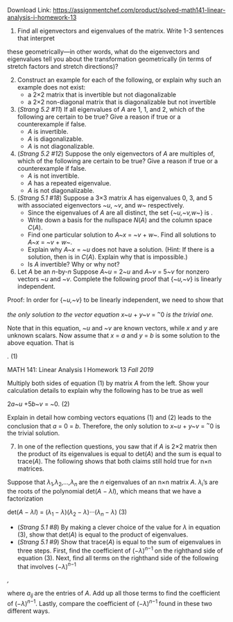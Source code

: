 Download Link: https://assignmentchef.com/product/solved-math141-linear-analysis-i-homework-13
<br>
<ol>

 <li>Find all eigenvectors and eigenvalues of the matrix. Write 1-3 sentences that interpret</li>

</ol>

these geometrically—in other words, what do the eigenvectors and eigenvalues tell you about the transformation geometrically (in terms of stretch factors and stretch directions)?

<ol start="2">

 <li>Construct an example for each of the following, or explain why such an example does not exist:

  <ul>

   <li>a 2×2 matrix that is invertible but not diagonalizable</li>

   <li>a 2×2 non-diagonal matrix that is diagonalizable but not invertible</li>

  </ul></li>

 <li>(<em>Strang </em><em>5.2 #11</em>) If all eigenvalues of <em>A </em>are 1, 1, and 2, which of the following are certain to be true? Give a reason if true or a counterexample if false.

  <ul>

   <li><em>A </em>is invertible.</li>

   <li><em>A </em>is diagonalizable.</li>

   <li><em>A </em>is not diagonalizable.</li>

  </ul></li>

 <li>(<em>Strang </em><em>5.2 #12</em>) Suppose the only eigenvectors of <em>A </em>are multiples of, which of the following are certain to be true? Give a reason if true or a counterexample if false.

  <ul>

   <li><em>A </em>is not invertible.</li>

   <li><em>A </em>has a repeated eigenvalue.</li>

   <li><em>A </em>is not diagonalizable.</li>

  </ul></li>

 <li>(<em>Strang </em><em>5.1 #18</em>) Suppose a 3×3 matrix <em>A </em>has eigenvalues 0, 3, and 5 with associated eigenvectors <em>~u</em>, <em>~v</em>, and <em>w~ </em>respectively.

  <ul>

   <li>Since the eigenvalues of <em>A </em>are all distinct, the set {<em>~u,~v,w~</em>} is .</li>

   <li>Write down a basis for the nullspace <em>N</em>(<em>A</em>) and the column space <em>C</em>(<em>A</em>).</li>

   <li>Find one particular solution to <em>A~x </em>= <em>~v </em>+ <em>w~</em>. Find all solutions to <em>A~x </em>= <em>~v </em>+ <em>w~</em>.</li>

   <li>Explain why <em>A~x </em>= <em>~u </em>does not have a solution. (Hint: If there is a solution, then is in <em>C</em>(<em>A</em>). Explain why that is impossible.)</li>

   <li>Is <em>A </em>invertible? Why or why not?</li>

  </ul></li>

 <li>Let <em>A </em>be an <em>n</em>-by-<em>n </em> Suppose <em>A~u </em>= 2<em>~u </em>and <em>A~v </em>= 5<em>~v </em>for nonzero vectors <em>~u </em>and <em>~v</em>. Complete the following proof that {<em>~u,~v</em>} is linearly independent.</li>

</ol>

Proof: In order for {<em>~u,~v</em>} to be linearly independent, we need to show that

<em>the only solution to the vector equation </em><em>x~u </em>+ <em>y~v </em>= <em><sup>~</sup></em>0 <em>is the trivial one.</em>

Note that in this equation, <em>~u </em>and <em>~v </em>are known vectors, while <em>x </em>and <em>y </em>are unknown scalars. Now assume that <em>x </em>= <em>a </em>and <em>y </em>= <em>b </em>is some solution to the above equation. That is

<em>.                                                                                       </em>(1)

MATH 141: Linear Analysis I                                              Homework 13                                                                               <em>Fall 2019</em>

Multiply both sides of equation (1) by matrix <em>A </em>from the left. Show your calculation details to explain why the following has to be true as well

2<em>a~u </em>+5<em>b~v </em>= <em>~</em>0<em>.                                                                                  </em>(2)

Explain in detail how combing vectors equations (1) and (2) leads to the conclusion that <em>a </em>= 0 = <em>b</em>. Therefore, the only solution to <em>x~u </em>+ <em>y~v </em>= <em><sup>~</sup></em>0 is the trivial solution.

<ol start="7">

 <li>In one of the reflection questions, you saw that if <em>A </em>is 2×2 matrix then the product of its eigenvalues is equal to det(<em>A</em>) and the sum is equal to trace(<em>A</em>). The following shows that both claims still hold true for n×n matrices.</li>

</ol>

Suppose that <em>λ</em><sub>1</sub><em>,λ</em><sub>2</sub><em>,…,λ<sub>n </sub></em>are the <em>n </em>eigenvalues of an n×n matrix <em>A</em>. <em>λ<sub>i</sub></em>’s are the roots of the polynomial det(<em>A </em>− <em>λI</em>), which means that we have a factorization

det(<em>A </em>− <em>λI</em>) = (<em>λ</em><sub>1 </sub>− <em>λ</em>)(<em>λ</em><sub>2 </sub>− <em>λ</em>)···(<em>λ<sub>n </sub></em>− <em>λ</em>)                                                                (3)

<ul>

 <li>(<em>Strang </em><em>5.1 #8</em>) By making a clever choice of the value for <em>λ </em>in equation (3), show that det(<em>A</em>) is equal to the product of eigenvalues.</li>

 <li>(<em>Strang </em><em>5.1 #9</em>) Show that trace(<em>A</em>) is equal to the sum of eigenvalues in three steps. First, find the coefficient of (−<em>λ</em>)<em><sup>n</sup></em><sup>−1 </sup>on the righthand side of equation (3). Next, find all terms on the righthand side of the following that involves (−<em>λ</em>)<em><sup>n</sup></em><sup>−1</sup></li>

</ul>

<em> ,</em>

where <em>a<sub>ij </sub></em>are the entries of <em>A</em>. Add up all those terms to find the coefficient of (−<em>λ</em>)<em><sup>n</sup></em><sup>−1</sup>. Lastly, compare the coefficient of (−<em>λ</em>)<em><sup>n</sup></em><sup>−1 </sup>found in these two different ways.